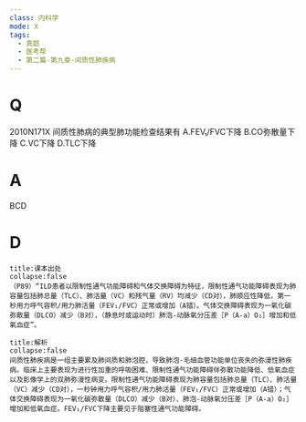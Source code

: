 ```yaml
---
class: 内科学
mode: X
tags:
  - 真题
  - 医考帮
  - 第二篇-第九章-间质性肺疾病
---
```


# Q
2010N171X 间质性肺病的典型肺功能检查结果有
A.FEV₁/FVC下降
B.CO弥散量下降
C.VC下降
D.TLC下降

# A
BCD
# D
```ad-note
title:课本出处
collapse:false
（P89）“ILD患者以限制性通气功能障碍和气体交换障碍为特征，限制性通气功能障碍表现为肺容量包括肺总量（TLC）、肺活量（VC）和残气量（RV）均减少（CD对），肺顺应性降低，第一秒用力呼气容积/用力肺活量（FEV₁/FVC）正常或增加（A错）。气体交换障碍表现为一氧化碳弥散量（DLCO）减少（B对），（静息时或运动时）肺泡-动脉氧分压差［P（A-a）O₂］增加和低氧血症”。
```

```ad-summary
title:解析
collapse:false
间质性肺疾病是一组主要累及肺间质和肺泡腔，导致肺泡-毛细血管功能单位丧失的弥漫性肺疾病。临床上主要表现为进行性加重的呼吸困难、限制性通气功能障碍伴弥散功能降低、低氧血症以及影像学上的双肺弥漫性病变。限制性通气功能障碍表现为肺容量包括肺总量（TLC）、肺活量（VC）减少（CD对），一秒钟用力呼气容积/用力肺活量（FEV₁/FVC）正常或增加（A错）；气体交换障碍表现为一氧化碳弥散量（DLCO）减少（B对）、肺泡-动脉氧分压差［P（A-a）O₂］增加和低氧血症。FEV₁/FVC下降主要见于阻塞性通气功能障碍。
```

